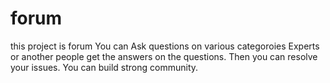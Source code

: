 # forum
this project is forum
You can Ask questions on various categoroies
Experts or another people get the answers on the questions.
Then you can resolve your issues.
You can build strong community.
